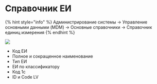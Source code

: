 # Справочник ЕИ

{% hint style="info" %}
Администрирование системы → Управление основными данными (MDM) → Основные справочники → Справочник единиц измерения
{% endhint %}

![](<../.gitbook/assets/image (711).png>)

* Код ЕИ
* Полное и сокращенное наименование
* Тип ЕИ
* ЕИ по классификатору
* Код 1с
* ID и Code LV
